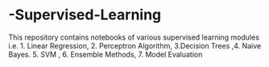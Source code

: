 # -Supervised-Learning
This repository contains notebooks of various supervised learning modules i.e. 1. Linear Regression, 2. Perceptron Algorithm, 3.Decision Trees ,4. Naive Bayes. 5. SVM , 6. Ensemble Methods, 7. Model Evaluation
